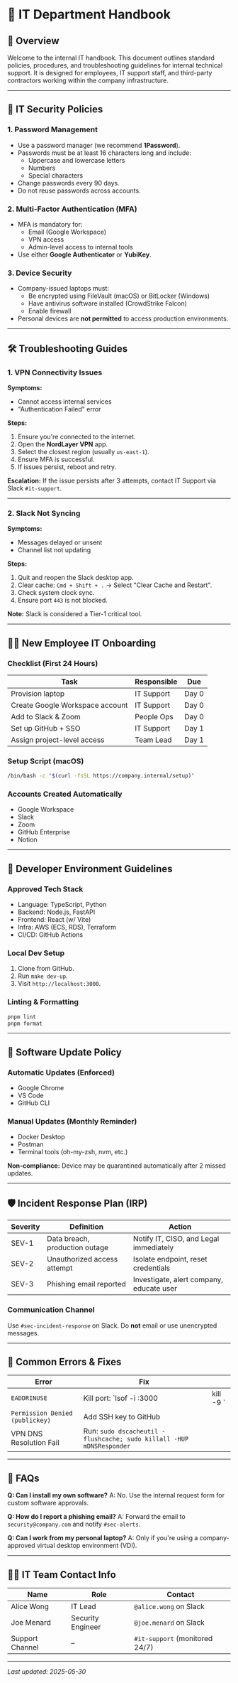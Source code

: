 # 📘 IT Department Handbook

## 📌 Overview

Welcome to the internal IT handbook. This document outlines standard policies, procedures, and troubleshooting guidelines for internal technical support. It is designed for employees, IT support staff, and third-party contractors working within the company infrastructure.

---

## 🔐 IT Security Policies

### 1. Password Management

- Use a password manager (we recommend **1Password**).
- Passwords must be at least 16 characters long and include:
  - Uppercase and lowercase letters
  - Numbers
  - Special characters
- Change passwords every 90 days.
- Do not reuse passwords across accounts.

### 2. Multi-Factor Authentication (MFA)

- MFA is mandatory for:
  - Email (Google Workspace)
  - VPN access
  - Admin-level access to internal tools
- Use either **Google Authenticator** or **YubiKey**.

### 3. Device Security

- Company-issued laptops must:
  - Be encrypted using FileVault (macOS) or BitLocker (Windows)
  - Have antivirus software installed (CrowdStrike Falcon)
  - Enable firewall
- Personal devices are **not permitted** to access production environments.

---

## 🛠 Troubleshooting Guides

### 1. VPN Connectivity Issues

**Symptoms:**

- Cannot access internal services
- "Authentication Failed" error

**Steps:**

1. Ensure you're connected to the internet.
2. Open the **NordLayer VPN** app.
3. Select the closest region (usually `us-east-1`).
4. Ensure MFA is successful.
5. If issues persist, reboot and retry.

**Escalation:**
If the issue persists after 3 attempts, contact IT Support via Slack `#it-support`.

---

### 2. Slack Not Syncing

**Symptoms:**

- Messages delayed or unsent
- Channel list not updating

**Steps:**

1. Quit and reopen the Slack desktop app.
2. Clear cache: `Cmd + Shift + .` → Select "Clear Cache and Restart".
3. Check system clock sync.
4. Ensure port `443` is not blocked.

**Note:** Slack is considered a Tier-1 critical tool.

---

## 🧑‍💻 New Employee IT Onboarding

### Checklist (First 24 Hours)

| Task                            | Responsible | Due   |
| ------------------------------- | ----------- | ----- |
| Provision laptop                | IT Support  | Day 0 |
| Create Google Workspace account | IT Support  | Day 0 |
| Add to Slack & Zoom             | People Ops  | Day 0 |
| Set up GitHub + SSO             | IT Support  | Day 1 |
| Assign project-level access     | Team Lead   | Day 1 |

### Setup Script (macOS)

```bash
/bin/bash -c "$(curl -fsSL https://company.internal/setup)"
```

### Accounts Created Automatically

- Google Workspace
- Slack
- Zoom
- GitHub Enterprise
- Notion

---

## 🧰 Developer Environment Guidelines

### Approved Tech Stack

- Language: TypeScript, Python
- Backend: Node.js, FastAPI
- Frontend: React (w/ Vite)
- Infra: AWS (ECS, RDS), Terraform
- CI/CD: GitHub Actions

### Local Dev Setup

1. Clone from GitHub.
2. Run `make dev-up`.
3. Visit `http://localhost:3000`.

### Linting & Formatting

```bash
pnpm lint
pnpm format
```

---

## 🔄 Software Update Policy

### Automatic Updates (Enforced)

- Google Chrome
- VS Code
- GitHub CLI

### Manual Updates (Monthly Reminder)

- Docker Desktop
- Postman
- Terminal tools (oh-my-zsh, nvm, etc.)

**Non-compliance:** Device may be quarantined automatically after 2 missed updates.

---

## 🛡 Incident Response Plan (IRP)

| Severity | Definition                     | Action                                   |
| -------- | ------------------------------ | ---------------------------------------- |
| SEV-1    | Data breach, production outage | Notify IT, CISO, and Legal immediately   |
| SEV-2    | Unauthorized access attempt    | Isolate endpoint, reset credentials      |
| SEV-3    | Phishing email reported        | Investigate, alert company, educate user |

### Communication Channel

Use `#sec-incident-response` on Slack. Do **not** email or use unencrypted messages.

---

## 👾 Common Errors & Fixes

| Error                           | Fix                                                                  |                 |
| ------------------------------- | -------------------------------------------------------------------- | --------------- |
| `EADDRINUSE`                    | Kill port: \`lsof -i :3000                                           | kill -9 <PID>\` |
| `Permission Denied (publickey)` | Add SSH key to GitHub                                                |                 |
| VPN DNS Resolution Fail         | Run: `sudo dscacheutil -flushcache; sudo killall -HUP mDNSResponder` |                 |

---

## 🧠 FAQs

**Q: Can I install my own software?**
A: No. Use the internal request form for custom software approvals.

**Q: How do I report a phishing email?**
A: Forward the email to `security@company.com` and notify `#sec-alerts`.

**Q: Can I work from my personal laptop?**
A: Only if you're using a company-approved virtual desktop environment (VDI).

---

## 🧑‍🚀 IT Team Contact Info

| Name            | Role              | Contact                        |
| --------------- | ----------------- | ------------------------------ |
| Alice Wong      | IT Lead           | `@alice.wong` on Slack         |
| Joe Menard      | Security Engineer | `@joe.menard` on Slack         |
| Support Channel | –                 | `#it-support` (monitored 24/7) |

---

_Last updated: 2025-05-30_
